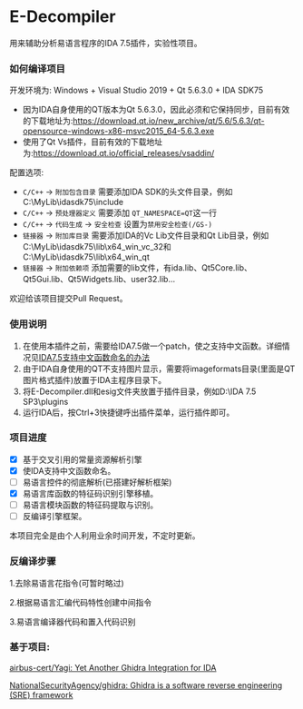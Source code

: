 # E-Decompiler
用来辅助分析易语言程序的IDA 7.5插件，实验性项目。

### 如何编译项目

开发环境为: Windows + Visual Studio 2019 + Qt 5.6.3.0 + IDA SDK75

- 因为IDA自身使用的QT版本为Qt 5.6.3.0，因此必须和它保持同步，目前有效的下载地址为:https://download.qt.io/new_archive/qt/5.6/5.6.3/qt-opensource-windows-x86-msvc2015_64-5.6.3.exe
- 使用了Qt Vs插件，目前有效的下载地址为:https://download.qt.io/official_releases/vsaddin/

配置选项:

- `C/C++` -> `附加包含目录` 需要添加IDA SDK的头文件目录，例如C:\MyLib\idasdk75\include
- `C/C++` -> `预处理器定义` 需要添加 `QT_NAMESPACE=QT`这一行
- `C/C++` -> `代码生成` -> `安全检查` 设置为`禁用安全检查(/GS-)`
- `链接器` -> `附加库目录` 需要添加IDA的Vc Lib文件目录和Qt Lib目录，例如C:\MyLib\idasdk75\lib\x64_win_vc_32和C:\MyLib\idasdk75\lib\x64_win_qt
- `链接器` -> `附加依赖项` 添加需要的lib文件，有ida.lib、Qt5Core.lib、Qt5Gui.lib、Qt5Widgets.lib、user32.lib...

欢迎给该项目提交Pull Request。

### 使用说明

1. 在使用本插件之前，需要给IDA7.5做一个patch，使之支持中文函数。详细情况见[IDA7.5支持中文函数命名的办法](https://www.52pojie.cn/thread-1414525-1-1.html)
2. 由于IDA自身使用的QT不支持图片显示，需要将imageformats目录(里面是QT图片格式插件)放置于IDA主程序目录下。
3. 将E-Decompiler.dll和esig文件夹放置于插件目录，例如D:\IDA 7.5 SP3\plugins
4. 运行IDA后，按Ctrl+3快捷键呼出插件菜单，运行插件即可。

### 项目进度

- [x] 基于交叉引用的常量资源解析引擎
- [x] 使IDA支持中文函数命名。
- [ ] 易语言控件的彻底解析(已搭建好解析框架)
- [x] 易语言库函数的特征码识别引擎移植。
- [ ] 易语言模块函数的特征码提取与识别。
- [ ] 反编译引擎框架。

本项目完全是由个人利用业余时间开发，不定时更新。

### 反编译步骤

1.去除易语言花指令(可暂时略过)

2.根据易语言汇编代码特性创建中间指令

3.易语言编译器代码和置入代码识别



### 基于项目:

[airbus-cert/Yagi: Yet Another Ghidra Integration for IDA](https://github.com/airbus-cert/Yagi)

[NationalSecurityAgency/ghidra: Ghidra is a software reverse engineering (SRE) framework](https://github.com/NationalSecurityAgency/ghidra)

